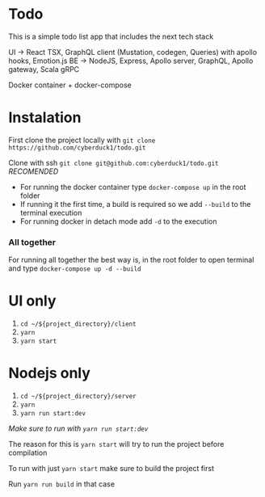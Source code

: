 # Todo

This is a simple todo list app that includes the next tech stack

UI -> React TSX, GraphQL client (Mustation, codegen, Queries) with apollo hooks, Emotion.js 
BE -> NodeJS, Express, Apollo server, GraphQL, Apollo gateway, Scala gRPC

Docker container + docker-compose

# Instalation

First clone the project locally with `git clone https://github.com/cyberduck1/todo.git`

Clone with ssh `git clone git@github.com:cyberduck1/todo.git` _RECOMENDED_

* For running the docker container type `docker-compose up` in the root folder
* If running it the first time, a build is required so we add `--build` to the terminal execution
* For running docker in detach mode add `-d` to the execution

### All together
For running all together the best way is, in the root folder to open
terminal and type `docker-compose up -d --build`

# UI only

1. `cd ~/${project_directory}/client`
2. `yarn`
3. `yarn start`


# Nodejs only

1. `cd ~/${project_directory}/server`
2. `yarn`
3. `yarn run start:dev`

*Make sure to run with `yarn run start:dev`*

The reason for this is `yarn start` will try to run the project before compilation

To run with just `yarn start` make sure to build the project first

Run `yarn run build` in that case



